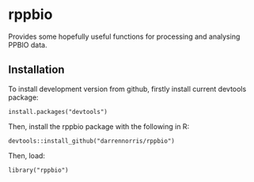 # rppbio
Provides some hopefully useful functions for processing and analysing PPBIO data.

## Installation
To install development version from github, firstly install current devtools package:


`install.packages("devtools")`

Then, install the rppbio package with the following in R:

`devtools::install_github("darrennorris/rppbio")`

Then, load:

`library("rppbio")`